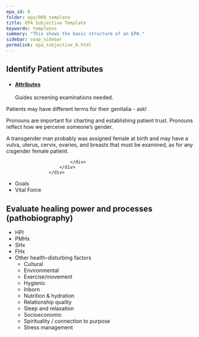 ```yaml
---
epa_id: 0
folder: epa/000_template
title: EPA Subjective Template
keywords: templates
summary: "This shows the basic structure of an EPA."
sidebar: soap_sidebar
permalink: epa_subjective_0.html
---
```


## Identify Patient attributes

- <div class="panel-group" id="accordion">
                    <div class="panel panel-default">
                        <div class="panel-heading">
                            <h4 class="panel-title">
                                <a class="noCrossRef accordion-toggle" data-toggle="collapse" data-parent="#accordion" href="#collapseOne">Attributes</a>
                            </h4>
                        </div>
                        <div id="collapseOne" class="panel-collapse collapse noCrossRef">
                            <div class="panel-body">
                                Guides screening examinations needed.

Patients may have different terms for their genitalia - ask!

Pronouns are important for charting and establishing patient trust. Pronouns reflect how we perceive someone’s gender.

A transgender man probably was assigned female at birth and may have a vulva, uterus, cervix, ovaries, and breasts that must be examined, as for any cisgender female patient.

                            </div>
                        </div>
                    </div>
- Goals
- Vital Force

## Evaluate healing power and processes (pathobiography)

- HPI
- PMHx
- SHx
- FHx
- Other health-disturbing factors
	- Cultural
	- Environmental
	- Exercise/movement
	- Hygienic
	- Inborn
	- Nutrition & hydration
	- Relationship quality
	- Sleep and relaxation
	- Socioeconomic
	- Spirituality / connection to purpose
	- Stress management
